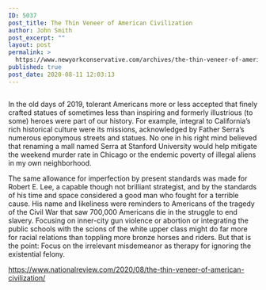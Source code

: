 ```yaml
---
ID: 5037
post_title: The Thin Veneer of American Civilization
author: John Smith
post_excerpt: ""
layout: post
permalink: >
  https://www.newyorkconservative.com/archives/the-thin-veneer-of-american-civilization/
published: true
post_date: 2020-08-11 12:03:13
---
```

<!-- wp:image {"id":5038,"sizeSlug":"large"} -->
<figure class="wp-block-image size-large"><img src="https://www.newyorkconservative.com/wp-content/uploads/2020/08/oregon-1024x682.jpg" alt="" class="wp-image-5038"/></figure>
<!-- /wp:image -->

<!-- wp:paragraph -->
<p>In the old days of 2019, tolerant Americans more or less accepted that finely crafted statues of sometimes less than inspiring and formerly illustrious (to some) heroes were part of our history. For example, integral to California’s rich historical culture were its missions, acknowledged by Father Serra’s numerous eponymous streets and statues. No one in his right mind believed that renaming a mall named Serra at Stanford University would help mitigate the weekend murder rate in Chicago or the endemic poverty of illegal aliens in my own neighborhood.</p>
<!-- /wp:paragraph -->

<!-- wp:paragraph -->
<p>The same allowance for imperfection by present standards was made for Robert E. Lee, a capable though not brilliant strategist, and by the standards of his time and space considered a good man who fought for a terrible cause. His name and likeliness were reminders to Americans of the tragedy of the Civil War that saw 700,000 Americans die in the struggle to end slavery. Focusing on inner-city gun violence or abortion or integrating the public schools with the scions of the white upper class might do far more for racial relations than toppling more bronze horses and riders. But that is the point: Focus on the irrelevant misdemeanor as therapy for ignoring the existential felony.</p>
<!-- /wp:paragraph -->

<!-- wp:paragraph -->
<p><a href="https://www.nationalreview.com/2020/08/the-thin-veneer-of-american-civilization/">https://www.nationalreview.com/2020/08/the-thin-veneer-of-american-civilization/</a></p>
<!-- /wp:paragraph -->
